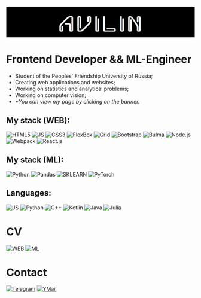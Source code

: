 [![Header](./avilin.png)](https://av-ilin.github.io.)

# Frontend Developer && ML-Engineer
- Student of the Peoples' Friendship University of Russia;
- Сreating web applications and websites;
- Working on statistics and analytical problems;
- Working on computer vision;
- _*You can view my page by clicking on the banner._

## My stack (WEB):
![HTML5](https://img.shields.io/badge/-HTML5-090909?style=for-the-badge&logo=html5)
![JS](https://img.shields.io/badge/-JavaScript-090909?style=for-the-badge&logo=javascript)
![CSS3](https://img.shields.io/badge/-CSS3-090909?style=for-the-badge&logo=css3)
![FlexBox](https://img.shields.io/badge/-FlexBox-090909?style=for-the-badge&logo=css3)
![Grid](https://img.shields.io/badge/-Grid-090909?style=for-the-badge&logo=css3)
![Bootstrap](https://img.shields.io/badge/-Bootstrap-090909?style=for-the-badge&logo=bootstrap)
![Bulma](https://img.shields.io/badge/-Bulma-090909?style=for-the-badge&logo=bulma)
![Node.js](https://img.shields.io/badge/-Node.js-090909?style=for-the-badge&logo=Node.js)
![Webpack](https://img.shields.io/badge/-Webpack-090909?style=for-the-badge&logo=webpack)
![React.js](https://img.shields.io/badge/-React.js-090909?style=for-the-badge&logo=react)

## My stack (ML):
![Python](https://img.shields.io/badge/-Python-090909?style=for-the-badge&logo=Python)
![Pandas](https://img.shields.io/badge/-Pandas-090909?style=for-the-badge&logo=Pandas)
![SKLEARN](https://img.shields.io/badge/-Sklearn-090909?style=for-the-badge&logo=scikitlearn)
![PyTorch](https://img.shields.io/badge/-PyTorch-090909?style=for-the-badge&logo=PyTorch)

## Languages:
![JS](https://img.shields.io/badge/-JavaScript-090909?style=for-the-badge&logo=javascript)
![Python](https://img.shields.io/badge/-Python-090909?style=for-the-badge&logo=Python)
![C++](https://img.shields.io/badge/-C++-090909?style=for-the-badge&logo=C%2b%2b&logoColor=6296CC)
![Kotlin](https://img.shields.io/badge/-Kotlin-090909?style=for-the-badge&logo=Kotlin)
![Java](https://img.shields.io/badge/-Java-090909?style=for-the-badge&logo=oracle)
![Julia](https://img.shields.io/badge/-Julia-090909?style=for-the-badge&logo=julia)


# CV
[![WEB](https://img.shields.io/badge/-Frontend-090909?style=for-the-badge&logo=react)](./Frontend.pdf)
[![ML](https://img.shields.io/badge/-Machine%20Learning-090909?style=for-the-badge&logo=pytorch)](./ML-Developer.pdf)

# Contact
[![Telegram](https://img.shields.io/badge/-Telegram-090909?style=for-the-badge&logo=Telegram)](https://t.me/av_ilin)
[![YMail](https://img.shields.io/badge/-Yandex%20Mail-090909?style=for-the-badge&logo=Gmail)](mailto:a.ilin.v@yandex.ru)


